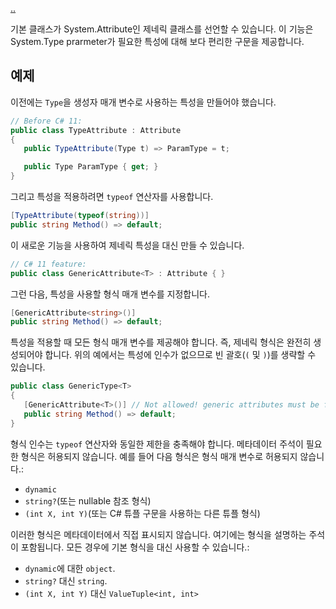 [..](../README.md)

기본 클래스가 System.Attribute인 제네릭 클래스를 선언할 수 있습니다. 
이 기능은 System.Type prarmeter가 필요한 특성에 대해 보다 편리한 구문을 제공합니다.

## 예제

이전에는 `Type`을 생성자 매개 변수로 사용하는 특성을 만들어야 했습니다.
```cs
// Before C# 11:
public class TypeAttribute : Attribute
{
   public TypeAttribute(Type t) => ParamType = t;

   public Type ParamType { get; }
}
```

그리고 특성을 적용하려면 `typeof` 연산자를 사용합니다.
```cs
[TypeAttribute(typeof(string))]
public string Method() => default;
```

이 새로운 기능을 사용하여 제네릭 특성을 대신 만들 수 있습니다.
```cs
// C# 11 feature:
public class GenericAttribute<T> : Attribute { }
```

그런 다음, 특성을 사용할 형식 매개 변수를 지정합니다.
```cs
[GenericAttribute<string>()]
public string Method() => default;
```

특성을 적용할 때 모든 형식 매개 변수를 제공해야 합니다. 
즉, 제네릭 형식은 완전히 생성되어야 합니다. 
위의 예에서는 특성에 인수가 없으므로 빈 괄호(`(` 및 `)`)를 생략할 수 있습니다.

```cs
public class GenericType<T>
{
   [GenericAttribute<T>()] // Not allowed! generic attributes must be fully constructed types.
   public string Method() => default;
}
```

형식 인수는 `typeof` 연산자와 동일한 제한을 충족해야 합니다. 
메타데이터 주석이 필요한 형식은 허용되지 않습니다. 
예를 들어 다음 형식은 형식 매개 변수로 허용되지 않습니다.:
- `dynamic`
- `string?`(또는 nullable 참조 형식)
- `(int X, int Y)`(또는 C# 튜플 구문을 사용하는 다른 튜플 형식)

이러한 형식은 메타데이터에서 직접 표시되지 않습니다. 
여기에는 형식을 설명하는 주석이 포함됩니다. 
모든 경우에 기본 형식을 대신 사용할 수 있습니다.:
- `dynamic`에 대한 `object`.
- `string?` 대신 `string`.
- `(int X, int Y)` 대신 `ValueTuple<int, int>`
